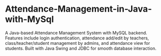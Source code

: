 # Attendance-Management-in-Java-with-MySql
A Java-based Attendance Management System with MySQL backend. Features include login authentication, attendance add/edit by teachers, class/teacher/student management by admins, and attendance view for students. Built with Java Swing and JDBC for smooth database interaction.
